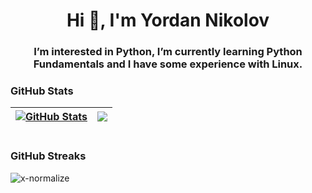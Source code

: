 <h1 align="center">Hi 👋, I'm Yordan Nikolov</h1>
<h3 align="center">I’m interested in Python, I’m currently learning Python Fundamentals and I have some experience with Linux. </h3>

### GitHub Stats

| <a href="#"><img align="center" src="https://github-readme-stats.vercel.app/api?username=x-normalize&show_icons=true&include_all_commits=true&hide_border=true" alt="GitHub Stats" /></a> | <a href="#"><img align="center" src="https://github-readme-stats.vercel.app/api/top-langs/?username=x-normalize&layout=compact&hide_border=true" /></a> |
| ------------- | ------------- |

<a href="https://twitter.com/" target="blank"><img src="https://img.shields.io/twitter/follow/?logo=twitter&style=for-the-badge" alt="" /></a> </p>

### GitHub Streaks

<p><img align="center" src="https://github-readme-streak-stats.herokuapp.com/?user=x-normalize&" alt="x-normalize" /></p>
